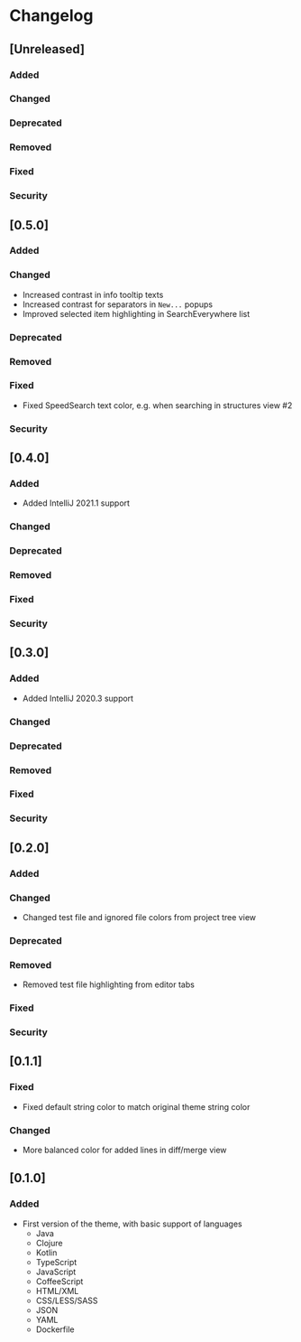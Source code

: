 # Changelog

## [Unreleased]
### Added

### Changed

### Deprecated

### Removed

### Fixed

### Security
## [0.5.0]
### Added

### Changed
- Increased contrast in info tooltip texts                            
- Increased contrast for separators in `New...` popups                          
- Improved selected item highlighting in SearchEverywhere list

### Deprecated

### Removed

### Fixed
- Fixed SpeedSearch text color, e.g. when searching in structures view #2

### Security
## [0.4.0]
### Added
- Added IntelliJ 2021.1 support
### Changed

### Deprecated

### Removed

### Fixed

### Security
## [0.3.0]
### Added
- Added IntelliJ 2020.3 support

### Changed

### Deprecated

### Removed

### Fixed

### Security
## [0.2.0]
### Added

### Changed
- Changed test file and ignored file colors from project tree view

### Deprecated

### Removed
- Removed test file highlighting from editor tabs

### Fixed

### Security
## [0.1.1]
### Fixed
- Fixed default string color to match original theme string color

### Changed
- More balanced color for added lines in diff/merge view 

## [0.1.0]
### Added
- First version of the theme, with basic support of languages
  - Java
  - Clojure
  - Kotlin
  - TypeScript
  - JavaScript
  - CoffeeScript
  - HTML/XML
  - CSS/LESS/SASS
  - JSON
  - YAML
  - Dockerfile
  